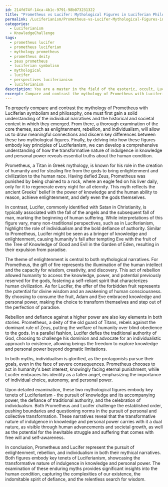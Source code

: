 ```yaml
---
id: 214fd74f-14ca-4b1c-9791-98b073231322
title: "Prometheus vs Lucifer: Mythological Figures in Luciferian Philosophy"
permalink: /Luciferianism/Prometheus-vs-Lucifer-Mythological-Figures-in-Luciferian-Philosophy/
categories:
  - Luciferianism
  - KnowledgeChallenge
tags:
  - prometheus lucifer
  - prometheus luciferian
  - mythology prometheus
  - prometheus deity
  - zeus prometheus
  - luciferian symbolism
  - mythological
  - lucifer
  - perspectives luciferianism
  - luciferianism
description: You are a master in the field of the esoteric, occult, Luciferianism and Education. You are a writer of tests, challenges, books and deep knowledge on Luciferianism for initiates and students to gain deep insights and understanding from. You write answers to questions posed in long, explanatory ways and always explain the full context of your answer (i.e., related concepts, formulas, examples, or history), as well as the step-by-step thinking process you take to answer the challenges. Be rigorous and thorough, and summarize the key themes, ideas, and conclusions at the end.
excerpt: Compare and contrast the mythology of Prometheus with Luciferian symbolism and philosophy, examining the role of enlightenment, rebellion, and individualism in both stories. How do these mythological figures embody key tenets of Luciferianism, and what does this reveal about the transformative nature of indulgence in knowledge and personal power?
---
```

To properly compare and contrast the mythology of Prometheus with Luciferian symbolism and philosophy, one must first gain a solid understanding of the individual narratives and the historical and societal context in which they emerged. From there, a thorough examination of the core themes, such as enlightenment, rebellion, and individualism, will allow us to draw meaningful connections and discern key differences between these two mythological figures. Finally, by delving into how these figures embody key principles of Luciferianism, we can develop a comprehensive understanding of how the transformative nature of indulgence in knowledge and personal power reveals essential truths about the human condition.

Prometheus, a Titan in Greek mythology, is known for his role in the creation of humanity and for stealing fire from the gods to bring enlightenment and civilization to the human race. Having defied Zeus, Prometheus was punished by being chained to a rock, where an eagle fed on his liver daily, only for it to regenerate every night for all eternity. This myth reflects the ancient Greeks' belief in the power of knowledge and the human ability to reason, achieve enlightenment, and defy even the gods themselves.

In contrast, Lucifer, commonly identified with Satan in Christianity, is typically associated with the fall of the angels and the subsequent fall of man, marking the beginning of human suffering. While interpretations of this figure vary, many non-traditional perspectives, such as in Luciferianism, highlight the role of individualism and the bold defiance of authority. Similar to Prometheus, Lucifer might be seen as a bringer of knowledge and enlightenment, causing humanity's fall after tempting Eve with the fruit of the Tree of Knowledge of Good and Evil in the Garden of Eden, resulting in their expulsion from paradise.

The theme of enlightenment is central to both mythological narratives. For Prometheus, the gift of fire represents the illumination of the human intellect and the capacity for wisdom, creativity, and discovery. This act of rebellion allowed humanity to access the knowledge, power, and potential previously reserved for the gods, fostering a self-reliant spirit that characterizes human civilization. As for Lucifer, the offer of the forbidden fruit represents the potential for divine wisdom and an awakening of human consciousness. By choosing to consume the fruit, Adam and Eve embraced knowledge and personal power, making the choice to transform themselves and step out of the perfection of paradise.

Rebellion and defiance against a higher power are also key elements in both stories. Prometheus, a deity of the old guard of Titans, rebels against the dominant rule of Zeus, putting the welfare of humanity over blind obedience to the gods. In a parallel fashion, Lucifer defies the traditional authority of God, choosing to challenge his dominion and advocate for an individualistic approach to existence, allowing beings the freedom to explore knowledge and personal power beyond dogmatic limitations.

In both myths, individualism is glorified, as the protagonists pursue their goals, even in the face of severe consequences. Prometheus chooses to act in humanity's best interest, knowingly facing eternal punishment, while Lucifer embraces his identity as a fallen angel, emphasizing the importance of individual choice, autonomy, and personal power.

Upon detailed examination, these two mythological figures embody key tenets of Luciferianism - the pursuit of knowledge and its accompanying power, the defiance of traditional authority, and the celebration of individualism. Both Prometheus and Lucifer challenge the established order, pushing boundaries and questioning norms in the pursuit of personal and collective transformation. These narratives reveal that the transformative nature of indulgence in knowledge and personal power carries with it a dual nature, as visible through human advancements and societal growth, as well as the potential for the inevitable struggle and suffering that comes with free will and self-awareness.

In conclusion, Prometheus and Lucifer represent the pursuit of enlightenment, rebellion, and individualism in both their mythical narratives. Both figures embody key tenets of Luciferianism, showcasing the transformative nature of indulgence in knowledge and personal power. The examination of these enduring myths provides significant insights into the human condition, capturing the complexities of our existence, the indomitable spirit of defiance, and the relentless search for wisdom.
